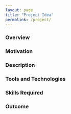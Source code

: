 ```yaml
---
layout: page
title: "Project Idea"
permalink: /project/
---
```


### Overview

### Motivation

### Description

### Tools and Technologies

### Skills Required

### Outcome
